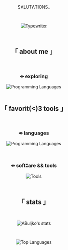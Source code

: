 <div align="center">

SɅLUTɅTIONS_

<br>

[![Typewriter](https://readme-typing-svg.herokuapp.com?font=VT323&size=40&duration=2500&color=4D2ED0&background=00000000&center=true&vCenter=true&width=1000&lines=PYTHON+BACKEND+LEARNING+IN+PUBLIC;1.+SOFTWARE+DEVELOPMENT;2.+LIGHTWEIGHT+AUTOMATION;3.+SCRIPTING+ESSENTIALS)](https://git.io/typing-svg)

</div>

<br>

<div align="center">

## 「 about me 」

<br>

</div>

<div align="center">
  
### ⇴ exploring

  <img src="https://skillicons.dev/icons?i=ts,js,python" alt="Programming Languages" />

<br>

</div>

<br>

<div align="center">

## 「 favorit(<)3 tools 」

<br>

</div>

<div align="center">

### ⇴ languages

<p align="center">
  <img src="https://skillicons.dev/icons?i=cpp,js,html,css,python,flutter" alt="Programming Languages" />
</p>

<br>

### ⇴ softʬare && tools

<p align="center">
<img src="https://skillicons.dev/icons?i=vscode,ubuntu,git,gitlab" alt="Tools" />

</p>

</div>

<br>

<div align="center">

## 「 stats 」

<br>

<p align="center">
  <img src="https://github-readme-stats.vercel.app/api?username=ABuljko&show_icons=true&title_color=4D2ED0&icon_color=4D2ED0&bg_color=1B1B1D80&border_color=4D2ED033&text_color=947CDB&hide_border=false&border_radius=15" alt="ABuljko's stats" />
</p>

<br>

<p align="center">
<img src="https://github-readme-stats.vercel.app/api/top-langs/?username=ABuljko&layout=compact&hide=Jupyter%20Notebook&bg_color=1B1B1D80&border_color=4D2ED033&title_color=4D2ED0&text_color=947CDB&hide_border=false&border_radius=15" alt="Top Languages" />
</p>

<br>

</div>

